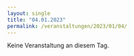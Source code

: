 ```yaml
---
layout: single
title: "04.01.2023"
permalink: /veranstaltungen/2023/01/04/
---
```


Keine Veranstaltung an diesem Tag.
